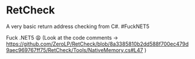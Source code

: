 # RetCheck
A very basic return address checking from C#. #FuckNET5

Fuck .NET5 😩 (Look at the code comments -> https://github.com/ZeroLP/RetCheck/blob/8a3385810b2dd588f700ec479d9aec969767ff75/RetCheck/Tools/NativeMemory.cs#L47 )
